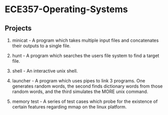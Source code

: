 # ECE357-Operating-Systems

## Projects
1. minicat - A program which takes multiple input files and concatenates their outputs to a single file.

2. hunt - A program which searches the users file system to find a target file.

3. shell - An interactive unix shell.

4. launcher - A program which uses pipes to link 3 programs. One generates random words, the second finds dictionary words from those random words, and the third simulates the MORE unix command.

5. memory test - A series of test cases which probe for the existence of certain features regarding mmap on the linux platform.
